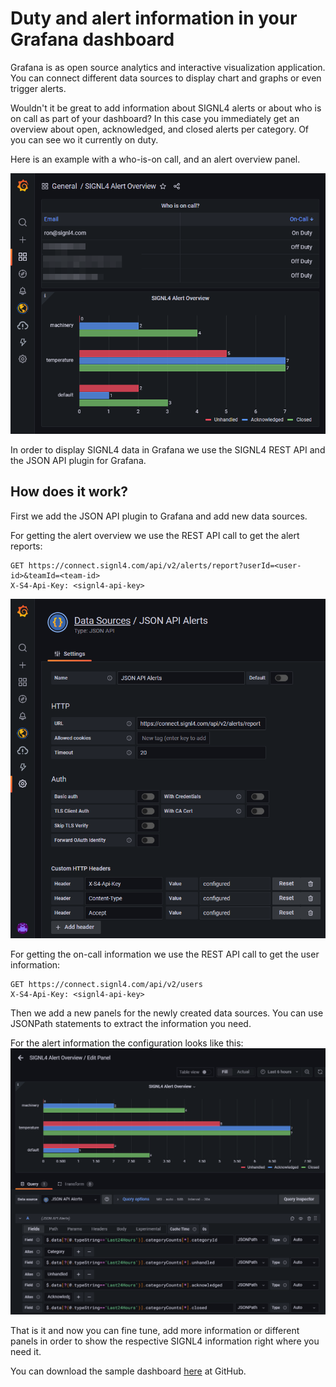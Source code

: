 # Duty and alert information in your Grafana dashboard

Grafana is as open source analytics and interactive visualization application. You can connect different data sources to display chart and graphs or even trigger alerts.

Wouldn't it be great to add information about SIGNL4 alerts or about who is on call as part of your dashboard? In this case you immediately get an overview about open, acknowledged, and closed alerts per category. Of you can see wo it currently on duty.

Here is an example with a who-is-on call, and an alert overview panel.

![grafana-signl4-dashboard](grafana-signl4-dashboard.png)


In order to display SIGNL4 data in Grafana we use the SIGNL4 REST API and the JSON API plugin for Grafana.

## How does it work?

First we add the JSON API plugin to Grafana and add new data sources.

For getting the alert overview we use the REST API call to get the alert reports:

```
GET https://connect.signl4.com/api/v2/alerts/report?userId=<user-id>&teamId=<team-id>
X-S4-Api-Key: <signl4-api-key>
```

![grafana-data-source](grafana-data-source.png)


For getting the on-call information we use the REST API call to get the user information:

```
GET https://connect.signl4.com/api/v2/users
X-S4-Api-Key: <signl4-api-key>
```

Then we add a new panels for the newly created data sources. You can use JSONPath statements to extract the information you need.


For the alert information the configuration looks like this:
![grafana-edit](grafana-edit.png)

That is it and now you can fine tune, add more information or different panels in order to show the respective SIGNL4 information right where you need it.


You can download the sample dashboard [here](SIGNL4-Grafana-Dashboard.json) at GitHub.
